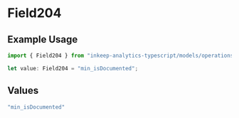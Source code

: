 # Field204

## Example Usage

```typescript
import { Field204 } from "inkeep-analytics-typescript/models/operations";

let value: Field204 = "min_isDocumented";
```

## Values

```typescript
"min_isDocumented"
```
